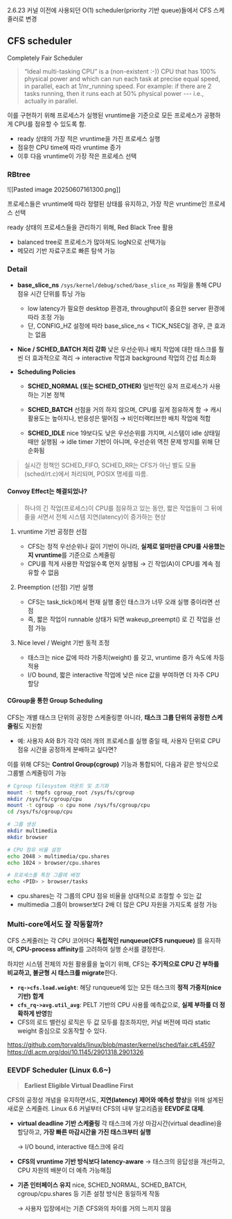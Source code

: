 
2.6.23 커널 이전에 사용되던 O(1) scheduler(priority 기반 queue)들에서 CFS 스케줄러로 변경

## CFS scheduler

Completely Fair Scheduler

> “Ideal multi-tasking CPU” is a (non-existent :-)) CPU that has 100% physical power and which can run each task at precise equal speed, in parallel, each at 1/nr_running speed. For example: if there are 2 tasks running, then it runs each at 50% physical power --- i.e., actually in parallel.

이를 구현하기 위해 프로세스가 실행된 vruntime을 기준으로 모든 프로세스가 공평하게 CPU를 점유할 수 있도록 함.

- ready 상태의 가장 적은 vruntime을 가진 프로세스 실행
- 점유한 CPU time에 따라 vruntime 증가
- 이후 다음 vruntime이 가장 작은 프로세스 선택


### RBtree

![[Pasted image 20250607161300.png]]

프로세스들은 vruntime에 따라 정렬된 상태를 유지하고, 가장 작은 vruntime인 프로세스 선택

ready 상태의 프로세스들을 관리하기 위해, Red Black Tree 활용

- balanced tree로 프로세스가 많아져도 logN으로 선택가능
- 메모리 기반 자료구조로 빠른 탐색 가능


### Detail

- **base_slice_ns**
    `/sys/kernel/debug/sched/base_slice_ns` 파일을 통해 CPU 점유 시간 단위를 튜닝 가능
    - low latency가 필요한 desktop 환경과, throughput이 중요한 server 환경에 따라 조정 가능
    - 단, CONFIG_HZ 설정에 따라 base_slice_ns < TICK_NSEC일 경우, 큰 효과는 없음
        
- **Nice / SCHED_BATCH 처리 강화**
    낮은 우선순위나 배치 작업에 대한 태스크를 훨씬 더 효과적으로 격리
    → interactive 작업과 background 작업의 간섭 최소화

    
- **Scheduling Policies**

	- **SCHED_NORMAL (또는 SCHED_OTHER)**
	    일반적인 유저 프로세스가 사용하는 기본 정책
	    
	- **SCHED_BATCH**
	    선점을 거의 하지 않으며, CPU를 길게 점유하게 함 → 캐시 활용도는 높아지나, 반응성은 떨어짐
	    → 비인터랙티브한 배치 작업에 적합
	    
	- **SCHED_IDLE**
	    nice 19보다도 낮은 우선순위를 가지며, 시스템이 idle 상태일 때만 실행됨
	    → idle timer 기반이 아니며, 우선순위 역전 문제 방지를 위해 단순화됨
    

> 실시간 정책인 SCHED_FIFO, SCHED_RR는 CFS가 아닌 별도 모듈(sched/rt.c)에서 처리되며, POSIX 명세를 따름.



#### Convoy Effect는 해결되었나?

> 하나의 긴 작업(프로세스)이 CPU를 점유하고 있는 동안, 짧은 작업들이 그 뒤에 줄을 서면서 전체 시스템 지연(latency)이 증가하는 현상

1. vruntime 기반 공정한 선점
	- CFS는 정적 우선순위나 길이 기반이 아니라, **실제로 얼마만큼 CPU를 사용했는지 vruntime**를 기준으로 스케줄링
	- CPU를 적게 사용한 작업일수록 먼저 실행됨 → 긴 작업(A)이 CPU를 계속 점유할 수 없음

2. Preemption (선점) 기반 실행
	- CFS는 task_tick()에서 현재 실행 중인 태스크가 너무 오래 실행 중이라면 선점
	- 즉, 짧은 작업이 runnable 상태가 되면 wakeup_preempt() 로 긴 작업을 선점 가능

3. Nice level / Weight 기반 동적 조정
	- 태스크는 nice 값에 따라 가중치(weight) 를 갖고, vruntime 증가 속도에 차등 적용
	- I/O bound, 짧은 interactive 작업에 낮은 nice 값을 부여하면 더 자주 CPU 할당


#### CGroup을 통한 Group Scheduling

CFS는 개별 태스크 단위의 공정한 스케줄링뿐 아니라, **태스크 그룹 단위의 공정한 스케줄링**도 지원함

- 예: 사용자 A와 B가 각각 여러 개의 프로세스를 실행 중일 때, 사용자 단위로 CPU 점유 시간을 공정하게 분배하고 싶다면?

이를 위해 CFS는 **Control Group(cgroup)** 기능과 통합되어, 다음과 같은 방식으로 그룹별 스케줄링이 가능

```bash
# Cgroup filesystem 마운트 및 초기화
mount -t tmpfs cgroup_root /sys/fs/cgroup
mkdir /sys/fs/cgroup/cpu
mount -t cgroup -o cpu none /sys/fs/cgroup/cpu
cd /sys/fs/cgroup/cpu

# 그룹 생성
mkdir multimedia
mkdir browser

# CPU 점유 비율 설정
echo 2048 > multimedia/cpu.shares
echo 1024 > browser/cpu.shares

# 프로세스를 특정 그룹에 배정
echo <PID> > browser/tasks
```
- cpu.shares는 각 그룹의 CPU 점유 비율을 상대적으로 조절할 수 있는 값
- multimedia 그룹이 browser보다 2배 더 많은 CPU 자원을 가지도록 설정 가능

### Multi-core에서도 잘 작동할까?

  
CFS 스케줄러는 각 CPU 코어마다 **독립적인 runqueue(CFS runqueue)** 를 유지하며, **CPU-process affinity**를 고려하여 실행 순서를 결정한다.  

하지만 시스템 전체의 자원 활용률을 높이기 위해, CFS는 **주기적으로 CPU 간 부하를 비교하고, 불균형 시 태스크를 migrate**한다.


- **`rq->cfs.load.weight`**: 해당 runqueue에 있는 모든 태스크의 **정적 가중치(nice 기반) 합계**
- **`cfs_rq->avg.util_avg`**: PELT 기반의 CPU 사용률 예측값으로, **실제 부하를 더 정확하게 반영**함
- CFS의 로드 밸런싱 로직은 두 값 모두를 참조하지만, 커널 버전에 따라 static weight 중심으로 오동작할 수 있다.

https://github.com/torvalds/linux/blob/master/kernel/sched/fair.c#L4597
https://dl.acm.org/doi/10.1145/2901318.2901326



### EEVDF Scheduler (Linux 6.6~)

> **Earliest Eligible Virtual Deadline First**  

CFS의 공정성 개념을 유지하면서도, **지연(latency) 제어와 예측성 향상**을 위해 설계된 새로운 스케줄러.
Linux 6.6 커널부터 CFS의 내부 알고리즘을 **EEVDF로 대체**.

- **virtual deadline 기반 스케줄링**
    각 태스크에 가상 마감시간(virtual deadline)을 할당하고, **가장 빠른 마감시간을 가진 태스크부터 실행**
    
    → I/O bound, interactive 태스크에 유리
    
- **CFS의 vruntime 기반 방식보다 latency-aware**
    → 태스크의 응답성을 개선하고, CPU 자원의 배분이 더 예측 가능해짐
    
- **기존 인터페이스 유지**
    nice, SCHED_NORMAL, SCHED_BATCH, cgroup/cpu.shares 등 기존 설정 방식은 동일하게 작동
    
    → 사용자 입장에서는 기존 CFS와의 차이를 거의 느끼지 않음
    